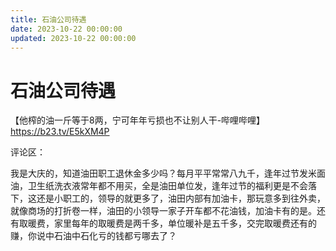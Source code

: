 ```yaml
---
title: 石油公司待遇
date: 2023-10-22 00:00:00
updated: 2023-10-22 00:00:00
---
```


# 石油公司待遇

【他榨的油一斤等于8两，宁可年年亏损也不让别人干-哔哩哔哩】 https://b23.tv/E5kXM4P

评论区：

我是大庆的，知道油田职工退休金多少吗？每月平平常常八九千，逢年过节发米面油，卫生纸洗衣液常年都不用买，全是油田单位发，逢年过节的福利更是不会落下，这还是小职工的，领导的就更多了，油田内部有加油卡，那玩意多到往外卖，就像商场的打折卷一样，油田的小领导一家子开车都不花油钱，加油卡有的是。还有取暖费，家里每年的取暖费是两千多，单位暖补是五千多，交完取暖费还有的赚，你说中石油中石化亏的钱都亏哪去了？

